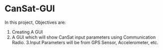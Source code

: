 # CanSat-GUI
In this project, Objectives are:
1. Creating A GUI
2. A GUI which will show CanSat input parameters using Communication Radio.
3.Input Parameters will be from GPS Sensor, Accelerometer, etc. 
